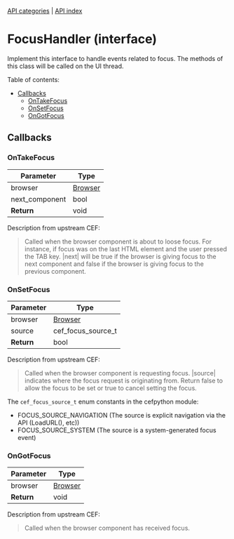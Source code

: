 [API categories](API-categories.md) | [API index](API-index.md)


# FocusHandler (interface)

Implement this interface to handle events related to focus. The methods of
this class will be called on the UI thread.


Table of contents:
* [Callbacks](#callbacks)
  * [OnTakeFocus](#ontakefocus)
  * [OnSetFocus](#onsetfocus)
  * [OnGotFocus](#ongotfocus)


## Callbacks


### OnTakeFocus

| Parameter | Type |
| --- | --- |
| browser | [Browser](Browser.md) |
| next_component | bool |
| __Return__ | void |

Description from upstream CEF:
> Called when the browser component is about to loose focus. For instance, if
> focus was on the last HTML element and the user pressed the TAB key. |next|
> will be true if the browser is giving focus to the next component and false
> if the browser is giving focus to the previous component.


### OnSetFocus

| Parameter | Type |
| --- | --- |
| browser | [Browser](Browser.md) |
| source | cef_focus_source_t |
| __Return__ | bool |

Description from upstream CEF:
> Called when the browser component is requesting focus. |source| indicates
> where the focus request is originating from. Return false to allow the
> focus to be set or true to cancel setting the focus.

The `cef_focus_source_t` enum constants in the cefpython module:
* FOCUS_SOURCE_NAVIGATION (The source is explicit navigation
  via the API (LoadURL(), etc))
* FOCUS_SOURCE_SYSTEM (The source is a system-generated focus event)


### OnGotFocus

| Parameter | Type |
| --- | --- |
| browser | [Browser](Browser.md) |
| __Return__ | void |

Description from upstream CEF:
> Called when the browser component has received focus.
